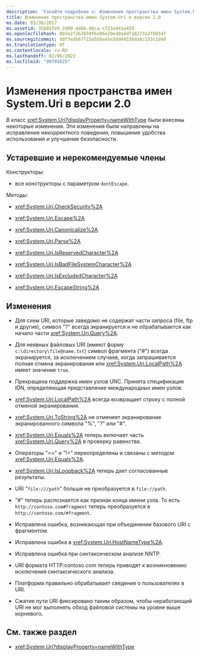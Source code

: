 ```yaml
---
description: 'Узнайте подробнее о: Изменения пространства имен System.Uri в версии 2.0'
title: Изменения пространства имен System.Uri в версии 2.0
ms.date: 03/30/2017
ms.assetid: 35883fe9-2d09-4d8b-80ca-cf23a941e459
ms.openlocfilehash: 8b5e2f2b3b59fba96e20e40a4df18273a2f6034f
ms.sourcegitcommit: ddf7edb67715a5b9a45e3dd44536dabc153c1de0
ms.translationtype: HT
ms.contentlocale: ru-RU
ms.lasthandoff: 02/06/2021
ms.locfileid: "99791625"
---
```

# <a name="changes-to-the-systemuri-namespace-in-version-20"></a>Изменения пространства имен System.Uri в версии 2.0

В класс <xref:System.Uri?displayProperty=nameWithType> были внесены некоторые изменения. Эти изменения были направлены на исправление некорректного поведения, повышение удобства использования и улучшение безопасности.

## <a name="obsolete-and-deprecated-members"></a>Устаревшие и нерекомендуемые члены

 Конструкторы:

- все конструкторы с параметром `dontEscape`.

 Методы:

- <xref:System.Uri.CheckSecurity%2A>

- <xref:System.Uri.Escape%2A>

- <xref:System.Uri.Canonicalize%2A>

- <xref:System.Uri.Parse%2A>

- <xref:System.Uri.IsReservedCharacter%2A>

- <xref:System.Uri.IsBadFileSystemCharacter%2A>

- <xref:System.Uri.IsExcludedCharacter%2A>

- <xref:System.Uri.EscapeString%2A>

## <a name="changes"></a>Изменения

- Для схем URI, которые заведомо не содержат части запроса (file, ftp и другие), символ "?" всегда экранируется и не обрабатывается как начало части <xref:System.Uri.Query%2A>.

- Для неявных файловых URI (имеют форму `c:\directory\file@name.txt`) символ фрагмента ("#") всегда экранируется, за исключением случаев, когда запрашивается полная отмена экранирования или <xref:System.Uri.LocalPath%2A> имеет значение `true`.

- Прекращена поддержка имен узлов UNC. Принята спецификация IDN, определяющая представление международных имен узлов.

- <xref:System.Uri.LocalPath%2A> всегда возвращает строку с полной отменой экранирования.

- <xref:System.Uri.ToString%2A> не отменяет экранирование экранированного символа "%", "?" или "#".

- <xref:System.Uri.Equals%2A> теперь включает часть <xref:System.Uri.Query%2A> в проверку равенства.

- Операторы "==" и "!=" переопределены и связаны с методом <xref:System.Uri.Equals%2A>.

- <xref:System.Uri.IsLoopback%2A> теперь дает согласованные результаты.

- URI "`file:///path`" больше не преобразуется в `file://path`.

- "#" теперь распознается как признак конца имени узла. То есть `http://contoso.com#fragment` теперь преобразуется в `http://contoso.com/#fragment`.

- Исправлена ошибка, возникающая при объединении базового URI с фрагментом.

- Исправлена ошибка в <xref:System.Uri.HostNameType%2A>.

- Исправлена ошибка при синтаксическом анализе NNTP.

- URI формата HTTP:contoso.com теперь приводят к возникновению исключения синтаксического анализа.

- Платформа правильно обрабатывает сведения о пользователях в URI.

- Сжатие пути URI фиксировано таким образом, чтобы неработающий URI не мог выполнять обход файловой системы на уровне выше корневого.

## <a name="see-also"></a>См. также раздел

- <xref:System.Uri?displayProperty=nameWithType>
